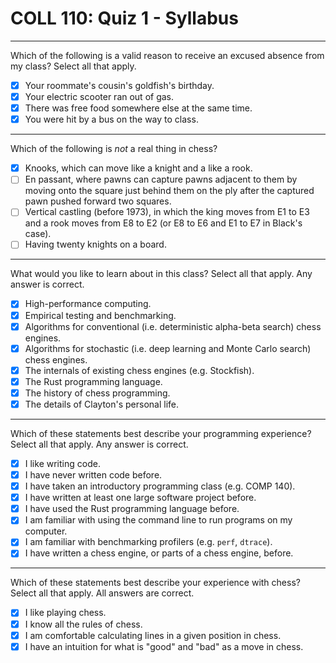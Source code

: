 # COLL 110: Quiz 1 - Syllabus

---

Which of the following is a valid reason to receive an excused absence from my class?
Select all that apply.

- [x] Your roommate's cousin's goldfish's birthday.
- [x] Your electric scooter ran out of gas.
- [x] There was free food somewhere else at the same time.
- [x] You were hit by a bus on the way to class.

---

Which of the following is _not_ a real thing in chess?

- [x] Knooks, which can move like a knight and a like a rook.
- [ ] En passant, where pawns can capture pawns adjacent to them by moving onto the square just
      behind them on the ply after the captured pawn pushed forward two squares.
- [ ] Vertical castling (before 1973), in which the king moves from E1 to E3 and a rook moves from
      E8 to E2 (or E8 to E6 and E1 to E7 in Black's case).
- [ ] Having twenty knights on a board.

---

What would you like to learn about in this class?
Select all that apply.
Any answer is correct.

- [x] High-performance computing.
- [x] Empirical testing and benchmarking.
- [x] Algorithms for conventional (i.e. deterministic alpha-beta search) chess engines.
- [x] Algorithms for stochastic (i.e. deep learning and Monte Carlo search) chess engines.
- [x] The internals of existing chess engines (e.g. Stockfish).
- [x] The Rust programming language.
- [x] The history of chess programming.
- [x] The details of Clayton's personal life.

---

Which of these statements best describe your programming experience?
Select all that apply.
Any answer is correct.

- [x] I like writing code.
- [x] I have never written code before.
- [x] I have taken an introductory programming class (e.g. COMP 140).
- [x] I have written at least one large software project before.
- [x] I have used the Rust programming language before.
- [x] I am familiar with using the command line to run programs on my computer.
- [x] I am familiar with benchmarking profilers (e.g. `perf`, `dtrace`).
- [x] I have written a chess engine, or parts of a chess engine, before.

---

Which of these statements best describe your experience with chess?
Select all that apply.
All answers are correct.

- [x] I like playing chess.
- [x] I know all the rules of chess.
- [x] I am comfortable calculating lines in a given position in chess.
- [x] I have an intuition for what is "good" and "bad" as a move in chess.
